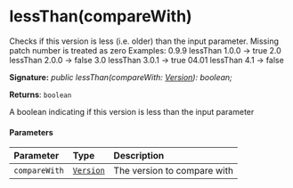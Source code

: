 # lessThan(compareWith)



Checks if this version is less (i.e. older) than the input parameter. Missing patch number is treated as zero Examples: 0.9.9 lessThan 1.0.0 -> true 2.0 lessThan 2.0.0 -> false 3.0 lessThan 3.0.1 -> true 04.01 lessThan 4.1 -> false

**Signature:** _public lessThan(compareWith: [Version](../../sp-core-library/class/version.md)): boolean;_

**Returns**: `boolean`



A boolean indicating if this version is less than the input parameter

#### Parameters


| Parameter	   | Type    | Description |
|:-------------|:---------------|:------------|
| `compareWith`    | [`Version`](../../sp-core-library/class/version.md) | The version to compare with |


